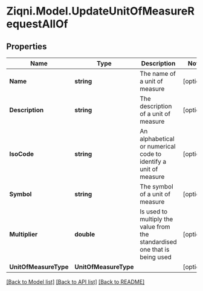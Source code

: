 
# Ziqni.Model.UpdateUnitOfMeasureRequestAllOf

## Properties

Name | Type | Description | Notes
------------ | ------------- | ------------- | -------------
**Name** | **string** | The name of a unit of measure | [optional] 
**Description** | **string** | The description of a unit of measure | [optional] 
**IsoCode** | **string** | An alphabetical or numerical code to identify a unit of measure | [optional] 
**Symbol** | **string** | The symbol of a unit of measure | [optional] 
**Multiplier** | **double** | Is used to multiply the value from the standardised one that is being used | [optional] 
**UnitOfMeasureType** | **UnitOfMeasureType** |  | [optional] 

[[Back to Model list]](../README.md#documentation-for-models)
[[Back to API list]](../README.md#documentation-for-api-endpoints)
[[Back to README]](../README.md)

